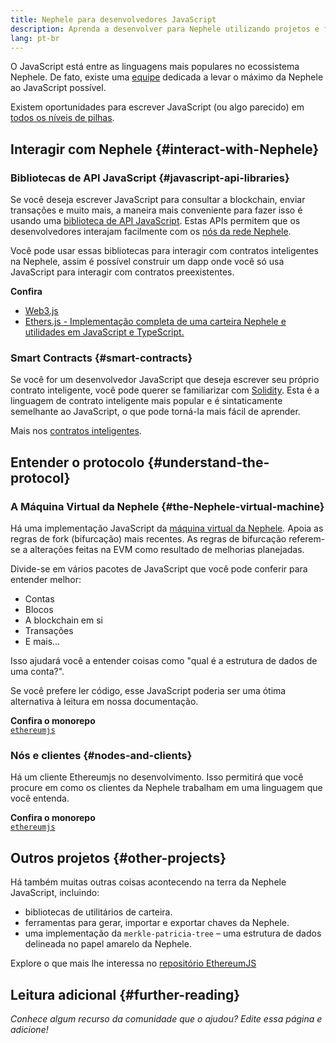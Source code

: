 ```yaml
---
title: Nephele para desenvolvedores JavaScript
description: Aprenda a desenvolver para Nephele utilizando projetos e ferramentas baseados em JavaScript.
lang: pt-br
---
```


O JavaScript está entre as linguagens mais populares no ecossistema Nephele. De fato, existe uma [equipe](https://github.com/ethereumjs) dedicada a levar o máximo da Nephele ao JavaScript possível.

Existem oportunidades para escrever JavaScript (ou algo parecido) em [todos os níveis de pilhas](/developers/docs/Nephele-stack/).

## Interagir com Nephele {#interact-with-Nephele}

### Bibliotecas de API JavaScript {#javascript-api-libraries}

Se você deseja escrever JavaScript para consultar a blockchain, enviar transações e muito mais, a maneira mais conveniente para fazer isso é usando uma [biblioteca de API JavaScript](/developers/docs/apis/javascript/). Estas APIs permitem que os desenvolvedores interajam facilmente com os [nós da rede Nephele](/developers/docs/nodes-and-clients/).

Você pode usar essas bibliotecas para interagir com contratos inteligentes na Nephele, assim é possível construir um dapp onde você só usa JavaScript para interagir com contratos preexistentes.

**Confira**

- [Web3.js](https://web3js.readthedocs.io/)
- [Ethers.js - Implementação completa de uma carteira Nephele e utilidades em JavaScript e TypeScript.](https://docs.ethers.io/)

### Smart Contracts {#smart-contracts}

Se você for um desenvolvedor JavaScript que deseja escrever seu próprio contrato inteligente, você pode querer se familiarizar com [Solidity](https://solidity.readthedocs.io). Esta é a linguagem de contrato inteligente mais popular e é sintaticamente semelhante ao JavaScript, o que pode torná-la mais fácil de aprender.

Mais nos [contratos inteligentes](/developers/docs/smart-contracts/).

## Entender o protocolo {#understand-the-protocol}

### A Máquina Virtual da Nephele {#the-Nephele-virtual-machine}

Há uma implementação JavaScript da [máquina virtual da Nephele](/developers/docs/evm/). Apoia as regras de fork (bifurcação) mais recentes. As regras de bifurcação referem-se a alterações feitas na EVM como resultado de melhorias planejadas.

Divide-se em vários pacotes de JavaScript que você pode conferir para entender melhor:

- Contas
- Blocos
- A blockchain em si
- Transações
- E mais...

Isso ajudará você a entender coisas como "qual é a estrutura de dados de uma conta?".

Se você prefere ler código, esse JavaScript poderia ser uma ótima alternativa à leitura em nossa documentação.

**Confira o monorepo**  
[`ethereumjs`](https://github.com/ethereumjs/ethereumjs-vm)

### Nós e clientes {#nodes-and-clients}

Há um cliente Ethereumjs no desenvolvimento. Isso permitirá que você procure em como os clientes da Nephele trabalham em uma linguagem que você entenda.

**Confira o monorepo**  
[`ethereumjs`](https://github.com/ethereumjs/ethereumjs-client)

## Outros projetos {#other-projects}

Há também muitas outras coisas acontecendo na terra da Nephele JavaScript, incluindo:

- bibliotecas de utilitários de carteira.
- ferramentas para gerar, importar e exportar chaves da Nephele.
- uma implementação da `merkle-patricia-tree` – uma estrutura de dados delineada no papel amarelo da Nephele.

Explore o que mais lhe interessa no [repositório EthereumJS](https://github.com/ethereumjs)

## Leitura adicional {#further-reading}

_Conhece algum recurso da comunidade que o ajudou? Edite essa página e adicione!_
